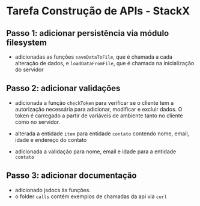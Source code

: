 # Tarefa Construção de APIs - StackX


## Passo 1: adicionar persistência via módulo filesystem

- adicionadas as funções `saveDataToFile`, que é chamada a cada alteração de dados, e `loadDataFromFile`, que é chamada na inicialização do servidor

## Passo 2: adicionar validações

- adicionada a função `checkToken` para verificar se o cliente tem a autorização necessária para adicionar, modificar e excluir dados. O token é carregado a partir de variáveis de ambiente tanto no cliente como no servidor.

- alterada a entidade `item` para entidade `contato` contendo nome, email, idade e endereço do contato

- adicionada a validação para nome, email e idade para a entidade `contato`

## Passo 3: adicionar documentação

- adicionado jsdocs às funções.
- o folder `calls` contém exemplos de chamadas da api via `curl`
